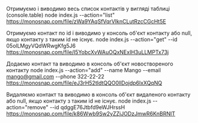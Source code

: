 Отримуємо і виводимо весь список контактів у вигляді таблиці (console.table)
node index.js --action="list" https://monosnap.com/file/zWa9YAqSfVqrVIknCLutRzcCGcHt5E

Отримуємо контакт по id і виводимо у консоль об'єкт контакту або null, якщо контакту з таким id не існує.
node index.js --action="get" --id 05olLMgyVQdWRwgKfg5J6 https://monosnap.com/file/I5YobcXvWAuOQxNExIH3uLLMPTx73j

Додаємо контакт та виводимо в консоль об'єкт новоствореного контакту
node index.js --action="add" --name Mango --email mango@gmail.com --phone 322-22-22 https://monosnap.com/file/eJ3rH52tIdtQQO0llDojdp6lxXQqNQ

Видаляємо контакт та виводимо в консоль об'єкт видаленого контакту або null, якщо контакту з таким id не існує.
node index.js --action="remove" --id qdggE76Jtbfd9eWJHrssH https://monosnap.com/file/k86Wwb9Sw2yZZjJODzJmwR6KnBRNIT
